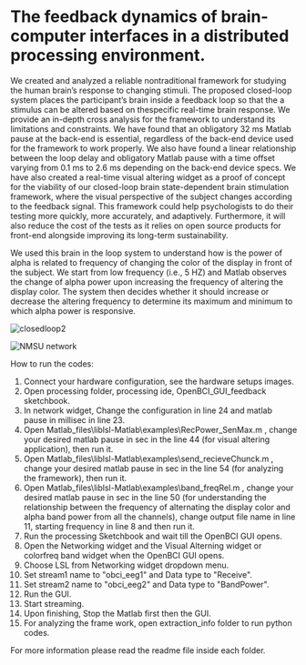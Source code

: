 # The feedback dynamics of brain-computer interfaces in a distributed processing environment.

We created and analyzed a reliable nontraditional framework for studying the human brain’s response to changing  stimuli. The proposed closed-loop system places the participant’s brain inside a feedback loop so that the a stimulus can be altered based on thespecific real-time brain response. We provide an in-depth cross analysis for the framework to understand its limitations and constraints.
We have found that an obligatory 32 ms Matlab pause at the back-end is essential,  regardless of the back-end device used for the framework to work properly. We also have found a linear relationship between the loop delay and obligatory Matlab pause with a time offset varying from 0.1 ms to 2.6 ms depending on the back-end device specs. We have also created a real-time visual altering widget as a proof of concept for the viability of our closed-loop brain state-dependent brain stimulation framework, where the visual perspective of the subject changes according to the feedback signal. 
This framework could help psychologists to do their testing more quickly, more accurately, and adaptively. Furthermore, it will also reduce the cost of the tests as it relies on open source products for front-end alongside improving its long-term sustainability.

 We used this brain in the loop system to understand how is the power of alpha is related to frequency of changing the color of the display in front of the subject. We start from low frequency (i.e., 5 HZ) and Matlab observes the change of alpha power upon increasing the frequency of altering the display color. The system then decides whether it should increase or decrease the altering frequency to determine its maximum and minimum to which alpha power is responsive.

![closedloop2](https://user-images.githubusercontent.com/33070648/174880143-0b9c4f18-9fe4-486b-aab7-562c6e8b79be.jpg)

![NMSU network](https://user-images.githubusercontent.com/33070648/175128769-f7efa9f8-ec64-4070-92c4-bb0636181398.gif)


How to run the codes:
1. Connect your hardware configuration, see the hardware setups images.
2. Open processing folder, processing ide, OpenBCI_GUI_feedback sketchbook.
3. In network widget, Change the configuration in line 24 and matlab pause in millisec in line 23.
4. Open Matlab_files\liblsl-Matlab\examples\RecPower_SenMax.m , change your desired matlab pause in sec in the line 44  (for visual altering application), then run it. 
5. Open Matlab_files\liblsl-Matlab\examples\send_recieveChunck.m , change your desired matlab pause in sec in the line 54  (for analyzing the framework), then run it.
6. Open Matlab_files\liblsl-Matlab\examples\band_freqRel.m , change your desired matlab pause in sec in the line 50  (for understanding the relationship between the frequency of   alternating the display color and alpha band power from all the channels), change output file name in line 11, starting frequency in line 8 and then run it.
7. Run the processing Sketchbook and wait till the OpenBCI GUI opens.
8. Open the Networking widget and the Visual Alterning widget or colorfreq band widget when the OpenBCI GUI opens.
9. Choose LSL from Networking widget dropdown menu.
10. Set stream1 name to "obci_eeg1" and Data type to "Receive".
11. Set stream2 name to "obci_eeg2" and Data type to "BandPower".
12. Run the GUI.
13. Start streaming.
14. Upon finishing, Stop the Matlab first then the GUI.
15. For analyzing the frame work, open extraction_info folder to run python codes.

For more information please read the readme file inside each folder.


